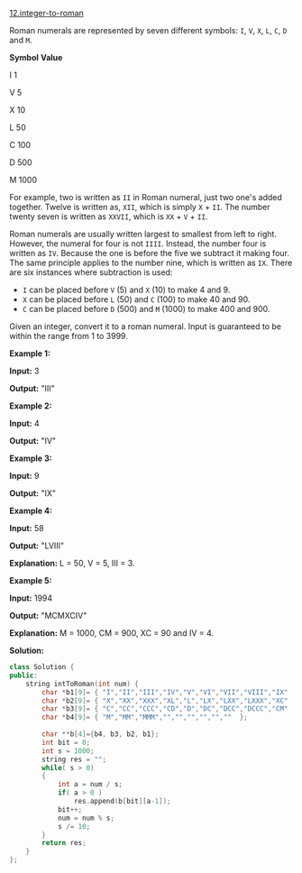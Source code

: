 [12.integer-to-roman](https://leetcode.com/problems/integer-to-roman/)  

Roman numerals are represented by seven different symbols: `I`, `V`, `X`, `L`, `C`, `D` and `M`.

  
**Symbol**       **Value**
  
I             1
  
V             5
  
X             10
  
L             50
  
C             100
  
D             500
  
M             1000

For example, two is written as `II` in Roman numeral, just two one's added together. Twelve is written as, `XII`, which is simply `X` + `II`. The number twenty seven is written as `XXVII`, which is `XX` + `V` + `II`.

Roman numerals are usually written largest to smallest from left to right. However, the numeral for four is not `IIII`. Instead, the number four is written as `IV`. Because the one is before the five we subtract it making four. The same principle applies to the number nine, which is written as `IX`. There are six instances where subtraction is used:

*   `I` can be placed before `V` (5) and `X` (10) to make 4 and 9. 
*   `X` can be placed before `L` (50) and `C` (100) to make 40 and 90. 
*   `C` can be placed before `D` (500) and `M` (1000) to make 400 and 900.

Given an integer, convert it to a roman numeral. Input is guaranteed to be within the range from 1 to 3999.

**Example 1:**

  
**Input:** 3
  
**Output:** "III"

**Example 2:**

  
**Input:** 4
  
**Output:** "IV"

**Example 3:**

  
**Input:** 9
  
**Output:** "IX"

**Example 4:**

  
**Input:** 58
  
**Output:** "LVIII"
  
**Explanation:** L = 50, V = 5, III = 3.
  

**Example 5:**

  
**Input:** 1994
  
**Output:** "MCMXCIV"
  
**Explanation:** M = 1000, CM = 900, XC = 90 and IV = 4.  



**Solution:**  

```cpp
class Solution {
public:
    string intToRoman(int num) {
        char *b1[9]= { "I","II","III","IV","V","VI","VII","VIII","IX"  };
        char *b2[9]= { "X","XX","XXX","XL","L","LX","LXX","LXXX","XC"  };
        char *b3[9]= { "C","CC","CCC","CD","D","DC","DCC","DCCC","CM"  };
        char *b4[9]= { "M","MM","MMM","","","","","",""  };
    
        char **b[4]={b4, b3, b2, b1};
        int bit = 0;
        int s = 1000;
        string res = "";
        while( s > 0)
        {
            int a = num / s;
            if( a > 0 )
                res.append(b[bit][a-1]);
            bit++;
            num = num % s;
            s /= 10;
        }
        return res;
    }
};
```
      